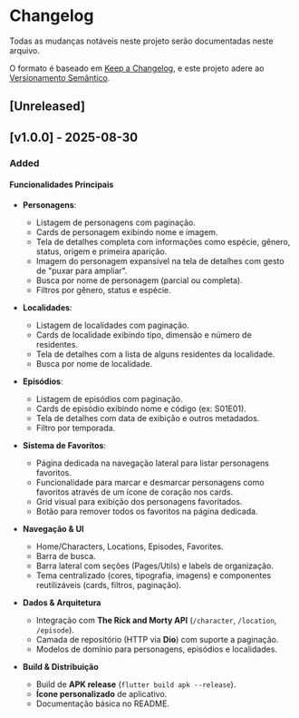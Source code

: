 # Changelog

Todas as mudanças notáveis neste projeto serão documentadas neste arquivo.

O formato é baseado em [Keep a Changelog](https://keepachangelog.com/pt-BR/1.0.0/),
e este projeto adere ao [Versionamento Semântico](https://semver.org/lang/pt-BR/2.0.0/).

## [Unreleased]

## [v1.0.0] - 2025-08-30

### Added

#### Funcionalidades Principais
- **Personagens**:
  - Listagem de personagens com paginação.
  - Cards de personagem exibindo nome e imagem.
  - Tela de detalhes completa com informações como espécie, gênero, status, origem e primeira aparição.
  - Imagem do personagem expansível na tela de detalhes com gesto de "puxar para ampliar".
  - Busca por nome de personagem (parcial ou completa).
  - Filtros por gênero, status e espécie.

- **Localidades**:
  - Listagem de localidades com paginação.
  - Cards de localidade exibindo tipo, dimensão e número de residentes.
  - Tela de detalhes com a lista de alguns residentes da localidade.
  - Busca por nome de localidade.

- **Episódios**:
  - Listagem de episódios com paginação.
  - Cards de episódio exibindo nome e código (ex: S01E01).
  - Tela de detalhes com data de exibição e outros metadados.
  - Filtro por temporada.

- **Sistema de Favoritos**:
  - Página dedicada na navegação lateral para listar personagens favoritos.
  - Funcionalidade para marcar e desmarcar personagens como favoritos através de um ícone de coração nos cards.
  - Grid visual para exibição dos personagens favoritados.
  - Botão para remover todos os favoritos na página dedicada.

- **Navegação & UI**
  - Home/Characters, Locations, Episodes, Favorites.
  - Barra de busca.
  - Barra lateral com seções (Pages/Utils) e labels de organização.
  - Tema centralizado (cores, tipografia, imagens) e componentes reutilizáveis (cards, filtros, paginação).

- **Dados & Arquitetura**
  - Integração com **The Rick and Morty API** (`/character`, `/location`, `/episode`).
  - Camada de repositório (HTTP via **Dio**) com suporte a paginação.
  - Modelos de domínio para personagens, episódios e localidades.

- **Build & Distribuição**
  - Build de **APK release** (`flutter build apk --release`).
  - **Ícone personalizado** de aplicativo.
  - Documentação básica no README.